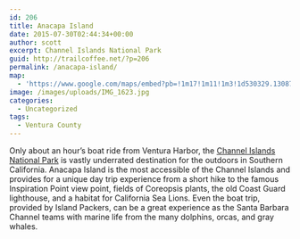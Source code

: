 ```yaml
---
id: 206
title: Anacapa Island
date: 2015-07-30T02:44:34+00:00
author: scott
excerpt: Channel Islands National Park
guid: http://trailcoffee.net/?p=206
permalink: /anacapa-island/
map:
  - 'https://www.google.com/maps/embed?pb=!1m17!1m11!1m3!1d530329.1308768133!2d-119.63886464030443!3d34.0159507608948!2m2!1f0!2f0!3m2!1i1024!2i768!4f13.1!3m3!1m2!1s0x0%3A0x3f3fc6ba4f089d90!2sLanding+Cove!5e1!3m2!1sen!2sus!4v1488759937014'
image: /images/uploads/IMG_1623.jpg
categories:
  - Uncategorized
tags:
  - Ventura County
---
```

Only about an hour’s boat ride from Ventura Harbor, the <a href="http://www.nps.gov/chis/">Channel Islands National Park</a> is vastly underrated destination for the outdoors in Southern California. Anacapa Island is the most accessible of the Channel Islands and provides for a unique day trip experience from a short hike to the famous Inspiration Point view point, fields of Coreopsis plants, the old Coast Guard lighthouse, and a habitat for California Sea Lions. Even the boat trip, provided by Island Packers, can be a great experience as the Santa Barbara Channel teams with marine life from the many dolphins, orcas, and gray whales.

